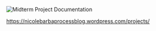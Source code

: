 ![Midterm Project Documentation](https://nicolebarbaprocessblog.wordpress.com/projects/)

https://nicolebarbaprocessblog.wordpress.com/projects/